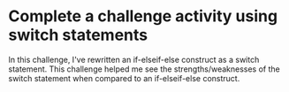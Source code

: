 #  Complete a challenge activity using switch statements
In this challenge, I've rewritten an if-elseif-else construct as a switch statement. This challenge helped me see the strengths/weaknesses of the switch statement when compared to an if-elseif-else construct.
